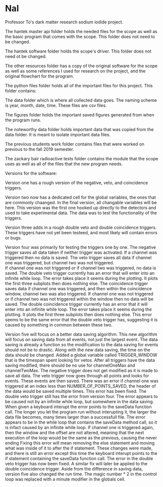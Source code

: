 # NaI
Professor To's dark matter research sodium iodide project.


The hantek master api folder holds the needed files for the scope as well as the basic program that comes with the scope.
This folder does not need to be changed.

The hantek software folder holds the scope's driver.
This folder does not need ot be changed.

The other resources folder has a copy of the original software for the scope as well as some references I used for research on the project, and the original flowchart for the program.

The python files folder holds all of the important files for this project.  This folder contains:


The data folder which is where all collected data goes.  The naming scheme is year, month, date, time.  These files are csv files.

The figures folder holds the important saved figures generated from when the program runs.

The noteworthy data folder holds important data that was copied from the data folder.  It is meant to isolate important data files.

The previous students work folder contains files that were worked on previous to the fall 2019 semester.

The zackary bair radioactive tests folder contains the module that the scope uses as well as all of the files that the new program needs.


Versions for the software:

Version one has a rough version of the negative, veto, and coincidence triggers.

Version two now has a dedicated cell for the global variables, the ones that are commonly chaanged.  In the final version, all changable variables will be here.  This version was the first one hooked up directly to the detectors and used to take experimental data.  The data was to test the functionality of the triggers.

Version three adds in a rough double veto and double coincidence triggers.  These triggers have not yet been testeed, and most likely will contain errors or bugs.

Version four was primarily for testing the triggers one by one.
The negative trigger saves all data taken if neither trigger was activated.
If a channel was triggered then no data is saved.
The veto trigger saves all data if channel one was triggered, but channel two was not triggered.  
If channel one was not triggered or if channel two was triggered, no data is saved.
The double veto trigger currently has an error that will enter into an infinite while loop. 
The error takes place it seems during the plotting.  It plots the first three subplots then does nothing else.
The coincidence trigger saves data if channel one was triggered, and then within the coincidence window, channel two was also triggered.
If channel one was not triggered or if channel two was not triggered within the window then no data will be saved.
The double coincidence trigger currently has an error that it will enter into an infinite while loop.
The error takes place it seems during the plotting.  It plots the first three subplots then does nothing else.
This error seems to be the same error that the double veto trigger has, suggesting it is caused by something in common between these two.

Version five will focus on a better data saving algorithm. 
This new algorithm will focus on saving data from all events, not just the largest event.
The data saving is already a function so the modification to the data saving for events should not be to drastic.
Along with the new data saving, the time on the data should be changed.
Added a global variable called TRIGGER_WINDOW that is the timespan spent looking for vetos.
After all triggers have the data saving modified, there should be no use for channelOneMax and channelTwoMax.
The negative trigger does not get modified as it is made to save all data.
The veto trigger now goes through all points and looks for events.
These events are then saved.
There was an error if channel one was triggered at an index less than NUMBER_OF_POINTS_SAVED, the header of the data would be saved multiple times.
This error has been fixed.
The double veto trigger still has the error from version four.
The error appears to be caused not by an infinite while loop, but somewhere in the data saving.
When given a keyboard interupt the error points to the saveData function call.
The longer you let the program run without interupting it, the larger the data file becomes, many times larger than a successfull file.
The error appears to be in the while loop that contains the saveData method call, so it is infact caused by an infinite while loop.
If channel one is triggered again, then the window and the offset are not altered, meaning that the next execution of the loop would be the same as the previous, causing the never ending
Fixing this error will mean removing the else statement and moving what was inside of it to after the if statement.
These changes were made, and there is still an error except this time the keyboard interupt points to the if statement containing the saveData function call.
The error in the double veto trigger has now been fixed.
A similar fix will later be applied to the double coincidence trigger.
Aside from the difference in saving data, version five also changed the run time.
The magic number * 2 in the control loop was replaced with a minute modifier in the globals cell.
